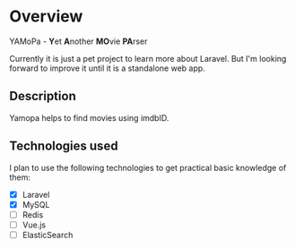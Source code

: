 # Overview

YAMoPa - **Y**et **A**nother **MO**vie **PA**rser

Currently it is just a pet project to learn more about Laravel. But I'm looking forward to improve it until it is a standalone web app.

## Description

Yamopa helps to find movies using imdbID.

## Technologies used

I plan to use the following technologies to get practical basic knowledge of them:

- [x] Laravel
- [x] MySQL
- [ ] Redis
- [ ] Vue.js
- [ ] ElasticSearch
